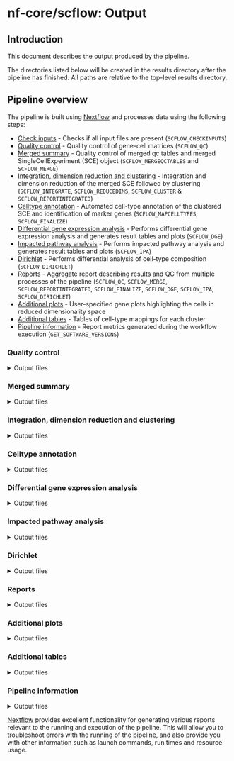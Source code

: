 # nf-core/scflow: Output

## Introduction

This document describes the output produced by the pipeline. 

The directories listed below will be created in the results directory after the pipeline has finished. All paths are relative to the top-level results directory.

<!-- TODO nf-core: Write this documentation describing your workflow's output -->

## Pipeline overview

The pipeline is built using [Nextflow](https://www.nextflow.io/) and processes data using the following steps:

* [Check inputs](#check_inputs) - Checks if all input files are present (`SCFLOW_CHECKINPUTS`)
* [Quality control](#qc) - Quality control of gene-cell matrices (`SCFLOW_QC`)
* [Merged summary](#merged) - Quality control of merged qc tables and merged SingleCellExperiment (SCE) object (`SCFLOW_MERGEQCTABLES` and `SCFLOW_MERGE`)
* [Integration, dimension reduction and clustering](#integration_dimension_reduction) - Integration and dimension reduction of the merged SCE followed by clustering (`SCFLOW_INTEGRATE`, `SCFLOW_REDUCEDIMS`, `SCFLOW_CLUSTER` & `SCFLOW_REPORTINTEGRATED`)
* [Celltype annotation](#celltype_annotation) - Automated cell-type annotation of the clustered SCE and identification of marker genes  (`SCFLOW_MAPCELLTYPES`, `SCFLOW_FINALIZE`)
* [Differential gene expression analysis](#DGE) - Performs differential gene expression analysis and generates result tables and plots (`SCFLOW_DGE`)
* [Impacted pathway analysis](#IPA) - Performs impacted pathway analysis and generates result tables and plots  (`SCFLOW_IPA`)
* [Dirichlet](#dirichlet) - Performs differential analysis of cell-type composition (`SCFLOW_DIRICHLET`)
* [Reports](#reports) - Aggregate report describing results and QC from multiple processes of the pipeline (`SCFLOW_QC`, `SCFLOW_MERGE`, `SCFLOW_REPORTINTEGRATED`, `SCFLOW_FINALIZE`, `SCFLOW_DGE`, `SCFLOW_IPA`, `SCFLOW_DIRICHLET`)
* [Additional plots](#plots) - User-specified gene plots highlighting the cells in reduced dimensionality space 
* [Additional tables](#tables) - Tables of cell-type mappings for each cluster
* [Pipeline information](#pipeline-information) - Report metrics generated during the workflow execution (`GET_SOFTWARE_VERSIONS`)

### Quality control

<details markdown="1">
<summary>Output files</summary>

* `quality_control/`
    * `merged.tsv` : A `.tsv` file containing all qc values from merged samples. 

* `quality_cotrol/<manifest>/`
    * `qc_plot_data` : `.tsv` files for major qc values for plotting.
    * `qc_plots` : `.png` files included in the `.html` reports for major qc steps.
    * `sce/<manifest_sce>/`: Post-qc SCE in gene-cell matrix format along with `.tsv` files for metadata and dimensionality-reduction values.

</details>

### Merged summary

<details markdown="1">
<summary>Output files</summary>

* `merged/`
    * `merged_plots/` : Pseudobulk plots from the `*_scflow_merged_report.html` report.
    * `merge_summary_plots/` : High-resolution plots from the `*_scflow_merged_report.html` report.

</details>

### Integration, dimension reduction and clustering

<details markdown="1">
<summary>Output files</summary>

The output after integration, dimension reduction and clustering is a `.html` report generated by the process `SCFLOW_REPORTINTEGRATED` which can be found in the `reports/` folder.

</details>

### Celltype annotation

<details markdown="1">
<summary>Output files</summary>

* `celltype_markers/celltype_marker_plots/`
    * `*.pdf` : `.pdf` image of the marker gene plots for clusters and cluster_celltype variables.
    * `*.png` : `.png` image of the marker gene plots for clusters and cluster_celltype variables.

* `celltype_markers/celltype_marker_tables/`
    * `*.tsv` : `.tsv` files for all and top n marker genes for clusters and cluster_celltype variables 

* `final/`
    * `SCE/final_sce` : The directory containing the final SCE with all metadata and dimensionality reduction, clustering and cell-type annotation.
    * `celltypes.tsv` : A `.tsv` file giving the final number of all cell-types and number of nuclei/cells per cell-type.
    
</details>

### Differential gene expression analysis

<details markdown="1">
<summary>Output files</summary>

* `DGE/<cluster_celltype>/`
    * `*.tsv` : A `.tsv` file containing all genes with their logFC and padj.
    * `de_plots` : Directory containing the volcano plot used in the `scflow_de_report.html` report.

</details>

### Impacted pathway analysis

<details markdown="1">
<summary>Output files</summary>

* `IPA/<cluster_celltype>/`
    * `<enrichment_tool>/<de_table>/` : Directory containing `.png` image of the top 10 significant impacted pathways and `.tsv` file containing all significantly impacted pathways.
    
</details>

### Dirichlet

<details markdown="1">
<summary>Output files</summary>

Differential cell-type composition analysis is performed in `SCFLOW_DIRICHLET` and the output can be found in the `reports/` folder.
    
</details>

### Reports

<details markdown="1">
<summary>Output files</summary>

* `reports/`
    * `qc/*_scflow_qc_report.html` : Complete qc reports containing post-qc summary, key parameters used, qc plots etc.
    * `merged_report/*_scflow_merged_report.html` : Merged summary reports containing qc from all samples together.
    * `integration_report/integrate_report_scflow.html` : Report giving key parameters used in integration and clustering and plots showing mixedness of the samples/batches to integrate.
    * `celltype_metrics_report/scflow_celltype_metrics_report.html` : Celltype metrics report showing pipeline generated celltype annotation with marker gene plots and tables.
    * `DGE/*scflow_de_report.html` : Individual report for differential expression for each celltype and each contrast specified.
    * `IPA/*scflow_ipa_report.html` : Individual report from impacted pathway analysis containing plots and tables of the enrichment.
    * `dirichlet_report/*dirichlet_report.html` : Dirichlet report for differential celltype proportion.

</details>


### Additional plots

<details markdown="1">
<summary>Output files</summary>

* `plots/reddim_gene_plots`
    * `<plotreddim_reduction_methods>/<celltypes>` : Directories of plots of specified cell-types in the `reddim_genes.yml` file. 

</details>

### Additional tables

<details markdown="1">
<summary>Output files</summary>

* `tables/celltype_mappings/`
    * `celltype_mappings.tsv` : A `.tsv` file with the automated cell-type annotation by process `mapcelltype`.

</details>

### Pipeline information

<details markdown="1">
<summary>Output files</summary>

* `pipeline_info/`
    * Reports generated by Nextflow: `execution_report.html`, `execution_timeline.html`, `execution_trace.txt` and `pipeline_dag.svg`.
    * Reports generated by the pipeline: `software_versions.tsv`.

</details>


[Nextflow](https://www.nextflow.io/docs/latest/tracing.html) provides excellent functionality for generating various reports relevant to the running and execution of the pipeline. This will allow you to troubleshoot errors with the running of the pipeline, and also provide you with other information such as launch commands, run times and resource usage.
